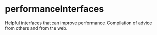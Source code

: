 # performanceInterfaces
Helpful interfaces that can improve performance. Compilation of advice from others and from the web.

